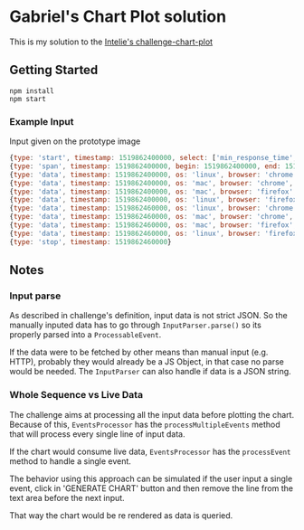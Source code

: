 # Gabriel's Chart Plot solution

This is my solution to the [Intelie's challenge-chart-plot](https://github.com/intelie/challenge-chart-plot)

## Getting Started

```
npm install
npm start
```

### Example Input

Input given on the prototype image

```javascript
{type: 'start', timestamp: 1519862400000, select: ['min_response_time', 'max_response_time'], group: ['os', 'browser']}
{type: 'span', timestamp: 1519862400000, begin: 1519862400000, end: 1519862460000}
{type: 'data', timestamp: 1519862400000, os: 'linux', browser: 'chrome', min_response_time: 0.1, max_response_time: 1.3}
{type: 'data', timestamp: 1519862400000, os: 'mac', browser: 'chrome', min_response_time: 0.2, max_response_time: 1.2}
{type: 'data', timestamp: 1519862400000, os: 'mac', browser: 'firefox', min_response_time: 0.3, max_response_time: 1.2}
{type: 'data', timestamp: 1519862400000, os: 'linux', browser: 'firefox', min_response_time: 0.1, max_response_time: 1.0}
{type: 'data', timestamp: 1519862460000, os: 'linux', browser: 'chrome', min_response_time: 0.2, max_response_time: 0.9}
{type: 'data', timestamp: 1519862460000, os: 'mac', browser: 'chrome', min_response_time: 0.1, max_response_time: 1.0}
{type: 'data', timestamp: 1519862460000, os: 'mac', browser: 'firefox', min_response_time: 0.2, max_response_time: 1.1}
{type: 'data', timestamp: 1519862460000, os: 'linux', browser: 'firefox', min_response_time: 0.3, max_response_time: 1.4}
{type: 'stop', timestamp: 1519862460000}
```

## Notes

### Input parse

As described in challenge's definition, input data is not strict JSON. So the manually inputed data has to go through `InputParser.parse()` so its properly parsed into a `ProcessableEvent`.

If the data were to be fetched by other means than manual input (e.g. HTTP), probably they would already be a JS Object, in that case no parse would be needed. The `InputParser` can also handle if data is a JSON string.

### Whole Sequence vs Live Data

The challenge aims at processing all the input data before plotting the chart. Because of this, `EventsProcessor` has the `processMultipleEvents` method that will process every single line of input data.

If the chart would consume live data, `EventsProcessor` has the `processEvent` method to handle a single event.

The behavior using this approach can be simulated if the user input a single event, click in 'GENERATE CHART' button and then remove the line from the text area before the next input.

That way the chart would be re rendered as data is queried.
